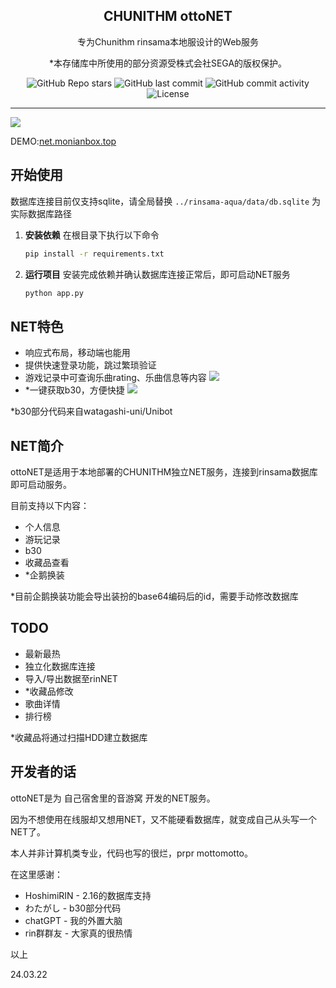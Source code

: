 <p align="center">
 <h2 align="center">CHUNITHM ottoNET</h2>
 <p align="center">专为Chunithm rinsama本地服设计的Web服务</p>
 <p align="center">*本存储库中所使用的部分资源受株式会社SEGA的版权保护。</p>
 <p align="center">
    <img alt="GitHub Repo stars" src="https://img.shields.io/github/stars/MonianHello/ottoNET">
    <img alt="GitHub last commit" src="https://img.shields.io/github/last-commit/MonianHello/ottoNET">
    <img alt="GitHub commit activity" src="https://img.shields.io/github/commit-activity/t/MonianHello/ottoNET">
	<img alt="License" src="https://img.shields.io/badge/license-AGPL--3.0-blue">
 </p>
</p>

---

![](http://monianhello.top/wp-content/uploads/2024/03/Snipaste_2024-03-24_17-00-45.png)

DEMO:[net.monianbox.top](http://net.monianbox.top)

## 开始使用

数据库连接目前仅支持sqlite，请全局替换 `../rinsama-aqua/data/db.sqlite` 为实际数据库路径

1. **安装依赖** 在根目录下执行以下命令

   ```bash
   pip install -r requirements.txt
   ```
2. **运行项目** 安装完成依赖并确认数据库连接正常后，即可启动NET服务

   ```bash
   python app.py
   ```

## NET特色

- 响应式布局，移动端也能用
- 提供快速登录功能，跳过繁琐验证
- 游戏记录中可查询乐曲rating、乐曲信息等内容
  ![](http://monianhello.top/wp-content/uploads/2024/03/Snipaste_2024-03-24_17-04-06.png)
- *一键获取b30，方便快捷
  ![](http://monianhello.top/wp-content/uploads/2024/03/d4735e3a265e16eee03f59718b9b5d03019c07d8b6c51f90da3a666eec13ab35b30.jpg)

*b30部分代码来自watagashi-uni/Unibot

## NET简介

ottoNET是适用于本地部署的CHUNITHM独立NET服务，连接到rinsama数据库即可启动服务。

目前支持以下内容：

- 个人信息
- 游玩记录
- b30
- 收藏品查看
- *企鹅换装

*目前企鹅换装功能会导出装扮的base64编码后的id，需要手动修改数据库

## TODO

- 最新最热
- 独立化数据库连接
- 导入/导出数据至rinNET
- *收藏品修改
- 歌曲详情
- 排行榜

*收藏品将通过扫描HDD建立数据库

## 开发者的话

ottoNET是为 自己宿舍里的音游窝 开发的NET服务。

因为不想使用在线服却又想用NET，又不能硬看数据库，就变成自己从头写一个NET了。

本人并非计算机类专业，代码也写的很烂，prpr mottomotto。

在这里感谢：

- HoshimiRIN - 2.16的数据库支持
- わたがし - b30部分代码
- chatGPT - 我的外置大脑
- rin群群友 - 大家真的很热情

以上

24.03.22
